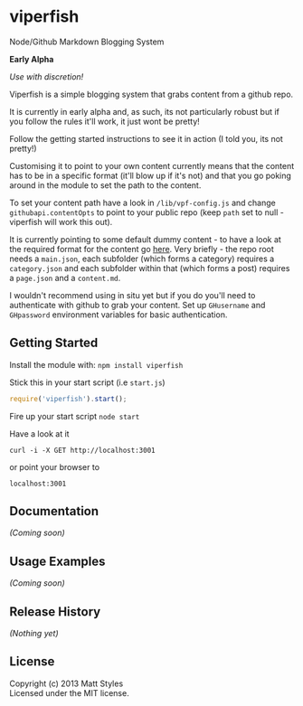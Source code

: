 # viperfish

Node/Github Markdown Blogging System

__Early Alpha__

_Use with discretion!_

Viperfish is a simple blogging system that grabs content from a github repo.

It is currently in early alpha and, as such, its not particularly robust but if you follow the rules it'll work, it
just wont be pretty!

Follow the getting started instructions to see it in action (I told you, its not pretty!)

Customising it to point to your own content currently means that the content has to be in a specific format (it'll blow
up if it's not) and that you go poking around in the module to set the path to the content.

To set your content path have a look in `/lib/vpf-config.js` and change `githubapi.contentOpts` to point to
your public repo (keep `path` set to null - viperfish will work this out).

It is currently pointing to some default dummy content - to have a look at the required format for the content go
[here](https://github.com/mattstyles/vpf-def).  Very briefly - the repo root needs a `main.json`, each subfolder
(which forms a category) requires a `category.json` and each subfolder within that (which forms a post) requires
a `page.json` and a `content.md`.

I wouldn't recommend using in situ yet but if you do you'll need to authenticate with github to grab your content.  Set
up `GHusername` and `GHpassword` environment variables for basic authentication.

## Getting Started
Install the module with: `npm install viperfish`

Stick this in your start script (i.e `start.js`)

```javascript
require('viperfish').start();
```

Fire up your start script `node start`

Have a look at it

`curl -i -X GET http://localhost:3001`

or point your browser to

`localhost:3001`

## Documentation
_(Coming soon)_

## Usage Examples
_(Coming soon)_

## Release History
_(Nothing yet)_

## License
Copyright (c) 2013 Matt Styles  
Licensed under the MIT license.
